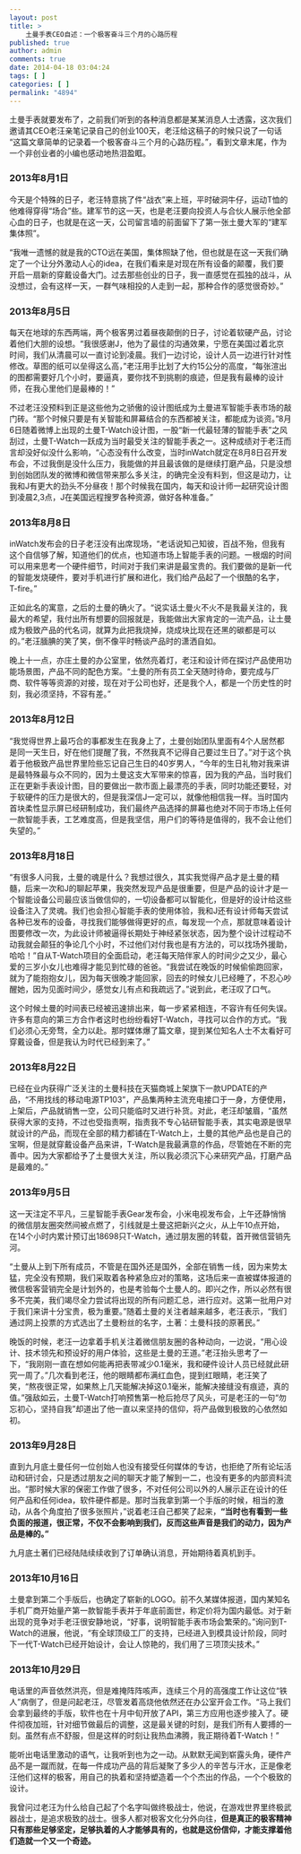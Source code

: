 ```yaml
---
layout: post
title: >
    土曼手表CEO自述：一个极客奋斗三个月的心路历程
published: true
author: admin
comments: true
date: 2014-04-18 03:04:24
tags: [ ]
categories: [ ]
permalink: "4894"
---
```

土曼手表就要发布了，之前我们听到的各种消息都是某某消息人士透露，这次我们邀请其CEO老汪亲笔记录自己的创业100天，老汪给这稿子的时候只说了一句话 “这篇文章简单的记录着一个极客奋斗三个月的心路历程。”，看到文章末尾，作为一个非创业者的小编也感动地热泪盈眶。

### 2013年8月1日

今天是个特殊的日子，老汪特意挑了件“战衣”来上班，平时破洞牛仔，运动T恤的他难得穿得“场合”些。建军节的这一天，也是老汪要向投资人与合伙人展示他全部心血的日子，也就是在这一天，公司留言墙的前面留下了第一张土曼大军的“建军集体照”。

“我唯一遗憾的就是我的CTO远在美国，集体照缺了他，但也就是在这一天我们确定了一个让分外激动人心的idea，在我们看来是对现在所有设备的颠覆，我们要开启一扇新的穿戴设备大门。过去那些创业的日子，我一直感觉在孤独的战斗，从没想过，会有这样一天，一群气味相投的人走到一起，那种合作的感觉很奇妙。”

### 2013年8月5日

每天在地球的东西两端，两个极客男过着昼夜颠倒的日子，讨论着软硬产品，讨论着他们大胆的设想。“我很感谢J，他为了最佳的沟通效果，宁愿在美国过着北京时间，我们从清晨可以一直讨论到凌晨。我们一边讨论，设计人员一边进行针对性修改。草图的纸可以垒得这么高，”老汪用手比划了大约15公分的高度，“每张渲出的图都需要好几个小时，要逼真，要你找不到挑剔的痕迹，但是我有最棒的设计师，在我心里他们是最棒的！”

不过老汪没预料到正是这些他为之骄傲的设计图纸成为土曼进军智能手表市场的敲门砖。“那个时候只要是有关智能和屏幕结合的东西都被关注，都能成为谈资。”8月6日随着微博上出现的土曼T-Watch设计图，一股“新一代最轻薄的智能手表”之风刮过，土曼T-Watch一跃成为当时最受关注的智能手表之一。这种成绩对于老汪而言却没好似没什么影响，“心态没有什么改变，当时inWatch就定在8月8日召开发布会，不过我倒是没什么压力，我能做的并且最该做的是继续打磨产品，只是没想到创始团队发的微博和微信带来那么多关注，的确完全没有料到，但这是动力，让我和J有更大的劲头不分昼夜！那个时候我在国内，每天和设计师一起研究设计图到凌晨2,3点，J在美国远程搜罗各种资源，做好各种准备。”



### 2013年8月8日

inWatch发布会的日子老汪没有出席现场，“老话说知己知彼，百战不殆，但我有这个自信够了解，知道他们的优点，也知道市场上智能手表的问题。一根烟的时间可以用来思考一个硬件细节，时间对于我们来讲是最宝贵的。我们要做的是新一代的智能发烧硬件，要对手机进行扩展和进化，我们给产品起了一个很酷的名字，T-fire。”

正如此名的寓意，之后的土曼的确火了。“说实话土曼火不火不是我最关注的，我最大的希望，我付出所有想要的回报就是，我能做出大家肯定的一流产品，让土曼成为极致产品的代名词，就算为此把我烧掉，烧成块比现在还黑的碳都是可以的。”老汪腼腆的笑了笑，倒不像平时畅谈产品时的潇洒自如。

晚上十一点，亦庄土曼的办公室里，依然亮着灯，老汪和设计师在探讨产品使用功能场景图，产品不同的配色方案。“土曼的所有员工全天随时待命，要完成与厂商、软件等等资源的对接，现在对于公司也好，还是我个人，都是一个历史性的时刻，我必须坚持，不容有差。”

### 2013年8月12日

“我觉得世界上最巧合的事都发生在我身上了，土曼创始团队里面有4个人居然都是同一天生日，好在他们提醒了我，不然我真不记得自己要过生日了。”对于这个执着于他极致产品世界里险些忘记自己生日的40岁男人，“今年的生日礼物对我来讲是最特殊最与众不同的，因为土曼这支大军带来的惊喜，因为我的产品，当时我们正在更新手表设计图，目的要做出一款市面上最漂亮的手表，同时功能还要轻，对于软硬件的压力是很大的，但是我深信J一定可以，就像他相信我一样。当时国内首块柔性显示屏已经研制成功，我们最终产品选择的屏幕也绝对不同于市场上任何一款智能手表，工艺难度高，但是我坚信，用户们的等待是值得的，我不会让他们失望的。”



### 2013年8月18日

“有很多人问我，土曼的魂是什么？我想过很久，其实我觉得产品才是土曼的精髓，后来一次和J的聊起苹果，我突然发现产品是很重要，但是产品的设计才是一个智能设备公司最应该当做信仰的，一切设备都可以智能化，但是好的设计给这些设备注入了灵魂。我们也会担心智能手表的使用体验，我和J还有设计师每天尝试各种已发布的设备，寻找我们能够做得更好的点，每发现一个点，那就意味着设计图要修改一次，为此设计师被逼得长期处于神经紧张状态，因为整个设计过程动不动我就会颠狂的争论几个小时，不过他们对付我也是有方法的，可以找场外援助，哈哈！”自从T-Watch项目的全面启动，老汪每天陪伴家人的时间少之又少，最心爱的三岁小女儿也难得才能见到忙碌的爸爸。“我尝试在晚饭的时候偷偷跑回家，就为了能抱抱女儿，因为每天很晚才能回家，回去的时候女儿已经睡了，不忍心吵醒她，因为见面时间少，感觉女儿有点和我疏远了。”说到此，老汪叹了口气。
  
这个时候土曼的时间表已经被迅速排出来，每一步紧紧相连，不容许有任何失误。许多有意向的第三方合作者这时也纷纷看好T-Watch，寻找可以合作的方式。“我们必须心无旁骛，全力以赴。那时媒体爆了篇文章，提到某位知名人士不太看好可穿戴设备，但是我认为时代已经到来了。”

### 2013年8月22日

已经在业内获得广泛关注的土曼科技在天猫商城上架旗下一款UPDATE的产品，“不用找线的移动电源TP103”，产品集两种主流充电接口于一身，方便使用，上架后，产品就销售一空，公司只能临时又进行补货。对此，老汪却皱眉，“虽然获得大家的支持，不过也受指责啊，指责我不专心钻研智能手表，其实电源是很早就设计的产品，而现在全部的精力都铺在T-Watch上，土曼的其他产品也是自己的宝啊，但是就穿戴设备产品来讲，T-Watch是我最满意的作品，尽管她在不断的完善中。因为大家都给予了土曼很大关注，所以我必须沉下心来研究产品，打磨产品是最难的。”

### 2013年9月5日

这一天注定不平凡，三星智能手表Gear发布会，小米电视发布会，上午还静悄悄的微信朋友圈突然间被点燃了，引线就是土曼这把新兴之火，从上午10点开始，在14个小时内累计预订出18698只T-Watch，通过朋友圈的转载，首开微信营销先河。



“土曼从上到下所有成员，不管是在国外还是国外，全部在销售一线，因为来势太猛，完全没有预期，我们采取着各种紧急应对的策略，这场后来一直被媒体报道的微信极客营销完全是计划外的，也是考验每个土曼人的。即兴之作，所以必然有很多不完美，我们竭尽全力尝试将出现的所有问题汇总，进行应对。这第一批用户对于我们来讲十分宝贵，极为重要。”随着土曼的关注者越来越多，老汪表示，“我们通过网上投票的方式选出了土曼粉丝的名字，土著：土曼科技的原著民。”

晚饭的时候，老汪一边拿着手机关注着微信朋友圈的各种动向，一边说，“用心设计、技术领先和预设好的用户体验，这些是土曼的王道。”老汪抬头思考了一下，“我刚刚一直在想如何能再把表带减少0.1毫米，我和硬件设计人员已经就此研究一周了。”几次看到老汪，他的眼睛都布满红血色，提到红眼睛，老汪笑了笑，“熬夜很正常，如果熬上几天能解决掉这0.1毫米，能解决接缝没有痕迹，真的值。”强敌如云，土曼T-Watch打响预售第一枪后抢尽了风头，可是老汪的一句“勿忘初心，坚持自我”却道出了他一直以来坚持的信仰，将产品做到极致的心依然如初。

### 2013年9月28日

直到九月底土曼任何一位创始人也没有接受任何媒体的专访，也拒绝了所有论坛活动和研讨会，只是透过朋友之间的聊天才能了解到一二，也没有更多的内部资料流出。“那时候大家的保密工作做了很多，不对任何公司以外的人展示正在设计的任何产品和任何idea，软件硬件都是。那时当我拿到第一个手版的时候，相当的激动，从各个角度拍了很多张照片，”说着老汪自己都笑了起来，**“当时也有看到一些负面的报道，很正常，不仅不会影响到我们，反而这些声音是我们的动力，因为产品是棒的。”**

九月底土著们已经陆陆续续收到了订单确认消息，开始期待着真机到手。

### 2013年10月16日

土曼拿到第二个手版后，也确定了崭新的LOGO。前不久某媒体报道，国内某知名手机厂商开始量产第一款智能手表并于年底前面世，称定价将为国内最低。对于新出现的竞争对手老汪很安静地说，“好事，说明智能手表市场会繁荣的。”询问到T-Watch的进展，他说，“有全球顶级工厂的支持，已经进入到模具设计阶段，同时下一代T-Watch已经开始设计，会让人惊艳的，我们用了三项顶尖技术。”

### 2013年10月29日

电话里的声音依然洪亮，但是难掩阵阵咳声，连续三个月的高强度工作让这位“铁人”病倒了，但是问起老汪，尽管发着高烧他依然还在办公室开会工作。“马上我们会拿到最终的手版，软件也在十月中旬开放了API，第三方应用也逐步接入了。硬件彻夜加班，针对细节做最后的调整，这是最关键的时刻，是我们所有人要搏的一刻。虽然有点不舒服，但是这样的时刻让我热血沸腾，我正期待着T-Watch！”

能听出电话里激动的语气，让我听到也为之一动。从默默无闻到崭露头角，硬件产品不是一蹴而就，在每一件成功产品的背后凝聚了多少人的辛苦与汗水，正是像老汪他们这样的极客，用自己的执着和坚持塑造着一个个杰出的作品，一个个极致的设计。

我曾问过老汪为什么给自己起了个名字叫做终极战士，他说，在游戏世界里终极武器战士，是追求极致的战士。很多人都对极客文化分外向往，**但是真正的极客精神只有那些足够坚定，足够执着的人才能够具有的，也就是这份信仰，才能支撑着他们造就一个又一个奇迹。**